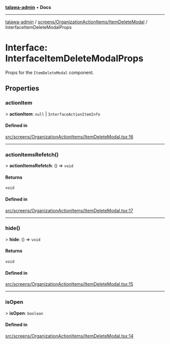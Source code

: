 [**talawa-admin**](../../../../README.md) • **Docs**

***

[talawa-admin](../../../../modules.md) / [screens/OrganizationActionItems/ItemDeleteModal](../README.md) / InterfaceItemDeleteModalProps

# Interface: InterfaceItemDeleteModalProps

Props for the `ItemDeleteModal` component.

## Properties

### actionItem

\> **actionItem**: `null` \| `InterfaceActionItemInfo`

#### Defined in

[src/screens/OrganizationActionItems/ItemDeleteModal.tsx:16](https://github.com/PalisadoesFoundation/talawa-admin/blob/3f6b41a67c6932f4c0bce6ffb822d4ef12ede8c8/src/screens/OrganizationActionItems/ItemDeleteModal.tsx#L16)

***

### actionItemsRefetch()

\> **actionItemsRefetch**: () =\> `void`

#### Returns

`void`

#### Defined in

[src/screens/OrganizationActionItems/ItemDeleteModal.tsx:17](https://github.com/PalisadoesFoundation/talawa-admin/blob/3f6b41a67c6932f4c0bce6ffb822d4ef12ede8c8/src/screens/OrganizationActionItems/ItemDeleteModal.tsx#L17)

***

### hide()

\> **hide**: () =\> `void`

#### Returns

`void`

#### Defined in

[src/screens/OrganizationActionItems/ItemDeleteModal.tsx:15](https://github.com/PalisadoesFoundation/talawa-admin/blob/3f6b41a67c6932f4c0bce6ffb822d4ef12ede8c8/src/screens/OrganizationActionItems/ItemDeleteModal.tsx#L15)

***

### isOpen

\> **isOpen**: `boolean`

#### Defined in

[src/screens/OrganizationActionItems/ItemDeleteModal.tsx:14](https://github.com/PalisadoesFoundation/talawa-admin/blob/3f6b41a67c6932f4c0bce6ffb822d4ef12ede8c8/src/screens/OrganizationActionItems/ItemDeleteModal.tsx#L14)
